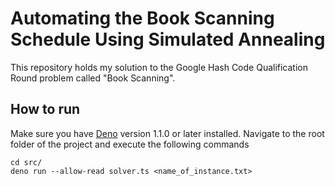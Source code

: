 # Automating the Book Scanning Schedule Using Simulated Annealing

This repository holds my solution to the Google Hash Code Qualification Round problem called "Book Scanning".

## How to run

Make sure you have [Deno](https://deno.land/) version 1.1.0 or later installed. Navigate to the root folder of the project and execute the following commands

```
cd src/
deno run --allow-read solver.ts <name_of_instance.txt>
```